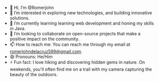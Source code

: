- 👋 Hi, I’m @Romerjohn
- 👀 I’m interested in exploring new technologies, and building innovative solutions.
- 🌱 I’m currently learning learning web development and honing my skills in Java.
- 💞️ I’m looking to collaborate on open-source projects that make a positive impact on the community.
- 📫 How to reach me: You can reach me through my email at romerjohndelacruz599@gmail.com.
- 😄 Pronouns:  He/Him
- ⚡ Fun fact: I love hiking and discovering hidden gems in nature. On weekends, you'll often find me on a trail with my camera capturing the beauty of the outdoors.

<!---
Romerjohn/Romerjohn is a ✨ special ✨ repository because its `README.md` (this file) appears on your GitHub profile.
You can click the Preview link to take a look at your changes.
--->
